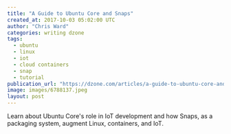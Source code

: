 ```yaml
---
title: "A Guide to Ubuntu Core and Snaps"
created_at: 2017-10-03 05:02:00 UTC
author: "Chris Ward"
categories: writing dzone
tags:
  - ubuntu
  - linux
  - iot
  - cloud containers
  - snap
  - tutorial
publication_url: "https://dzone.com/articles/a-guide-to-ubuntu-core-and-snaps"
image: images/6788137.jpeg
layout: post
---
```

Learn about Ubuntu Core's role in IoT development and how Snaps, as a packaging system, augment Linux, containers, and IoT.

